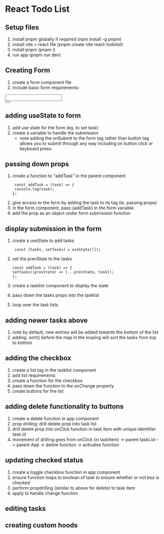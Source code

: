 # React Todo List

## Setup files

1. install pnpm globally if required (npm install -g pnpm)
2. install vite + react file (pnpm create vite react-todolist)
3. install pnpm (pnpm i)
4. run app (pnpm run dev)

## Creating Form

1. create a form component file
2. include basic form requirements:
<form>
    <div>
        <input />
        <label></label>
    </div>
    <button></button>
</form>

## adding useState to form

1. add use state for the form (eg. to set task)
2. create a variable to handle the submission
   - note adding the onSubmit to the form tag rather than button tag allows you to submit through any way including on button click or keyboard press

## passing down props

1. create a function to "addTask" in the parent component
   ```
    const addTask = (task) => {
    console.log(task);
   };
   ```
2. give access to the form by adding the task to its tag (ie. passing props)
3. in the form component, pass {addTask} in the form variable
4. add the prop as an object under form submission function

## display submission in the form

1. create a useState to add tasks

   ```
    const [tasks, setTasks] = useState([]);
   ```

2. set the prevState to the tasks

   ```
   const addTask = (task) => {
   setTasks((prevState) => [...prevState, task]);
   };
   ```

3. create a tasklist component to display the state
4. pass down the tasks props into the tasklist
5. loop over the task lists

## adding newer tasks above

1. note by default, new entries will be added towards the bottom of the list
2. adding .sort() before the map in the looping will sort the tasks from top to bottom

## adding the checkbox

1. create a list tag in the tasklist component
2. add list requirements
3. create a function for the checkbox
4. pass down the function to the onChange property
5. create buttons for the list

## adding delete functionality to buttons

1. create a delete function in app component
2. prop drilling: drill delete prop into task list
3. drill delete prop into onClick function in task item with unique identifier task.id
4. movement of drilling goes from onClick (in taskItem) -> parent taskList -> parent App -> delete function -> activates function

## updating checked status

1. create a toggle checkbox function in app component
2. ensure function maps to boolean of task to ensure whether or not box is checked
3. perform propdrilling (similar to above for delete) to task item
4. apply to handle change function

## editing tasks

## creating custom hoods
